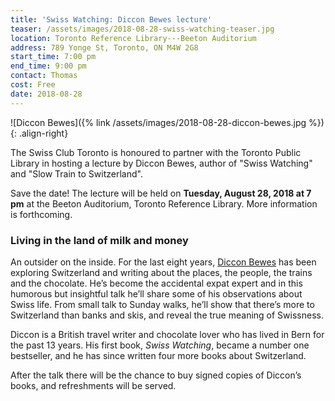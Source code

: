 ```yaml
---
title: 'Swiss Watching: Diccon Bewes lecture'
teaser: /assets/images/2018-08-28-swiss-watching-teaser.jpg
location: Toronto Reference Library---Beeton Auditorium
address: 789 Yonge St, Toronto, ON M4W 2G8
start_time: 7:00 pm
end_time: 9:00 pm
contact: Thomas
cost: Free
date: 2018-08-28
---
```


![Diccon Bewes]({% link /assets/images/2018-08-28-diccon-bewes.jpg %}){: .align-right}

The Swiss Club Toronto is honoured to partner with the Toronto Public Library
in hosting a lecture by Diccon Bewes, author of "Swiss Watching" and "Slow
Train to Switzerland".

Save the date! The lecture will be held on **Tuesday, August 28, 2018 at 7 pm**
at the Beeton Auditorium, Toronto Reference Library. More information is
forthcoming.

### Living in the land of milk and money

An outsider on the inside. For the last eight years, [Diccon Bewes][diccon] has
been exploring Switzerland and writing about the places, the people, the trains
and the chocolate. He’s become the accidental expat expert and in this humorous
but insightful talk he’ll share some of his observations about Swiss life. From
small talk to Sunday walks, he’ll show that there’s more to Switzerland than
banks and skis, and reveal the true meaning of Swissness.

Diccon is a British travel writer and chocolate lover who has lived in Bern for
the past 13 years. His first book, *Swiss Watching*, became a number one
bestseller, and he has since written four more books about Switzerland.

After the talk there will be the chance to buy signed copies of Diccon’s books,
and refreshments will be served.

[diccon]: <https://www.dicconbewes.com/>
